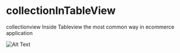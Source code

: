 # collectionInTableView
collectionview Inside Tableview the most common way in ecommerce application

![Alt Text](https://media2.giphy.com/media/hQFEld1w5yGJQ9EtI0/giphy.gif)
